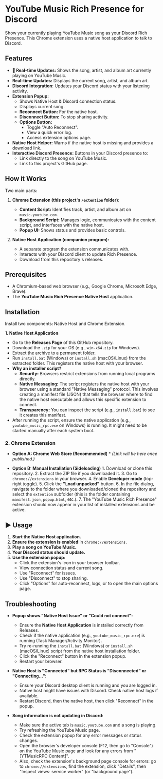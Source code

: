 # YouTube Music Rich Presence for Discord

Show your currently playing YouTube Music song as your Discord Rich Presence. This Chrome extension uses a native host application to talk to Discord.

## Features

*   **🎤 Real-time Updates:** Shows the song, artist, and album art currently playing on YouTube Music.
*   **Real-time Updates:** Displays the current song, artist, and album art.
*   **Discord Integration:** Updates your Discord status with your listening activity.
*   **Extension Popup:**
    *   Shows Native Host & Discord connection status.
    *   Displays current song.
    *   **Reconnect Button:** For the native host.
    *   **Disconnect Button:** To stop sharing activity.
    *   **Options Button:**
        *   Toggle "Auto Reconnect".
        *   View a quick error log.
        *   Access extension options page.
*   **Native Host Helper:** Warns if the native host is missing and provides a download link.
*   **Interactive Discord Presence:** Buttons in your Discord presence to:
    *   Link directly to the song on YouTube Music.
    *   Link to this project's GitHub page.

## How it Works

Two main parts:

1.  **Chrome Extension (this project's `/extention` folder):**
    *   **Content Script:** Identifies track, artist, and album art on `music.youtube.com`.
    *   **Background Script:** Manages logic, communicates with the content script, and interfaces with the native host.
    *   **Popup UI:** Shows status and provides basic controls.

2.  **Native Host Application (companion program):**
    *   A separate program the extension communicates with.
    *   Interacts with your Discord client to update Rich Presence.
    *   Download from this repository's releases.

## Prerequisites

*   A Chromium-based web browser (e.g., Google Chrome, Microsoft Edge, Brave).
*   The **YouTube Music Rich Presence Native Host** application.

## Installation

Install two components: Native Host and Chrome Extension.

**1. Native Host Application**

   *   Go to the **Releases Page** of this GitHub repository.
   *   Download the `.zip` for your OS (e.g., `win-x64.zip` for Windows).
   *   Extract the archive to a permanent folder.
   *   Run `install.bat` (Windows) or `install.sh` (macOS/Linux) from the extracted folder. This registers the native host with your browser.
   *   **Why an installer script?**
       *   **Security:** Browsers restrict extensions from running local programs directly.
       *   **Native Messaging:** The script registers the native host with your browser using a standard "Native Messaging" protocol. This involves creating a manifest file (JSON) that tells the browser where to find the native host executable and allows this specific extension to connect.
       *   **Transparency:** You can inspect the script (e.g., `install.bat`) to see it creates this manifest.
   *   After running the script, ensure the native application (e.g., `youtube_music_rpc.exe` on Windows) is running. It might need to be started manually after each system boot.

### 2. Chrome Extension

   *   **Option A: Chrome Web Store (Recommended)**
      *   *(Link will be here once published.)*

   *   **Option B: Manual Installation (Sideloading)**
      1.  Download or clone this repository.
      2.  Extract the ZIP file if you downloaded it.
      3.  Go to `chrome://extensions` in your browser.
      4.  Enable **Developer mode** (top-right toggle).
      5.  Click the **"Load unpacked"** button.
      6.  In the file dialog, navigate to the folder where you downloaded/cloned the repository and select the `extention` subfolder (this is the folder containing `manifest.json`, `popup.html`, etc.).
      7.  The "YouTube Music Rich Presence" extension should now appear in your list of installed extensions and be active.

## ▶️ Usage

1.  **Start the Native Host application.**
2.  **Ensure the extension is enabled** in `chrome://extensions`.
3.  **Play a song on YouTube Music.**
4.  **Your Discord status should update.**
5.  **Use the extension popup:**
    *   Click the extension's icon in your browser toolbar.
    *   View connection status and current song.
    *   Use "Reconnect" for issues.
    *   Use "Disconnect" to stop sharing.
    *   Click "Options" for auto-reconnect, logs, or to open the main options page.

## Troubleshooting

*   **Popup shows "Native Host Issue" or "Could not connect":**
    *   Ensure the **Native Host Application** is installed correctly from Releases.
    *   Check if the native application (e.g., `youtube_music_rpc.exe`) is running (Task Manager/Activity Monitor).
    *   Try re-running the `install.bat` (Windows) or `install.sh` (macOS/Linux) script from the native host installation folder.
    *   Click the "Reconnect" button in the extension popup.
    *   Restart your browser.

*   **Native Host is "Connected" but RPC Status is "Disconnected" or "Connecting...":**
    *   Ensure your Discord desktop client is running and you are logged in.
    *   Native host might have issues with Discord. Check native host logs if available.
    *   Restart Discord, then the native host, then click "Reconnect" in the popup.

*   **Song information is not updating in Discord:**
    *   Make sure the active tab is `music.youtube.com` and a song is playing.
    *   Try refreshing the YouTube Music page.
    *   Check the extension popup for any error messages or status changes.
    *   Open the browser's developer console (F12, then go to "Console") on the YouTube Music page and look for any errors from "[YTMusicRPC Content]".
    *   Also, check the extension's background page console for errors: go to `chrome://extensions`, find the extension, click "Details", then "Inspect views: service worker" (or "background page").
